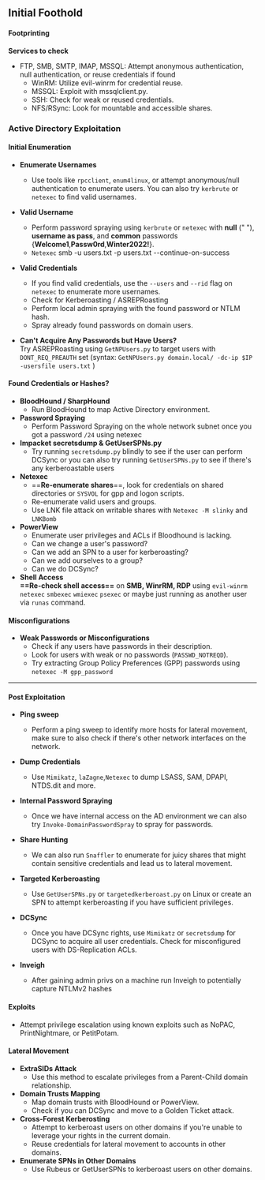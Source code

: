 ## Initial Foothold

#### Footprinting
 **Services to check**
 
- FTP, SMB, SMTP, IMAP, MSSQL: Attempt anonymous authentication, null authentication, or   reuse credentials if found
    - WinRM: Utilize evil-winrm for credential reuse.
    - MSSQL: Exploit with mssqlclient.py.
    - SSH: Check for weak or reused credentials.
    - NFS/RSync: Look for mountable and accessible shares.

### Active Directory Exploitation
#### Initial Enumeration
- **Enumerate Usernames**  
    - Use tools like `rpcclient`, `enum4linux`, or attempt anonymous/null authentication to enumerate users. You can also try `kerbrute` or `netexec` to find valid usernames.
- **Valid Username**  
    - Perform password spraying using `kerbrute` or `netexec` with **null** (" "), **username as pass**, and **common** passwords {**Welcome1**,**Passw0rd**,**Winter2022!**}.
	- `Netexec` smb -u users.txt -p users.txt --continue-on-success
- **Valid Credentials**  
    - If you find valid credentials, use the `--users` and `--rid` flag on `netexec` to enumerate more usernames.  
    -  Check for Kerberoasting / ASREPRoasting
    - Perform local admin spraying with the found password or NTLM hash.
    - Spray already found passwords on domain users.

- **Can't Acquire Any Passwords but Have Users?**  
    Try ASREPRoasting using `GetNPUsers.py` to target users with `DONT_REQ_PREAUTH` set (syntax:  `GetNPUsers.py domain.local/ -dc-ip $IP -usersfile users.txt` ) 

#### Found Credentials or Hashes?
- **BloodHound / SharpHound**  
    - Run BloodHound to map Active Directory environment.
- **Password Spraying**
	- Perform Password Spraying on the whole network subnet once you got a password `/24` using netexec
- **Impacket secretsdump & GetUserSPNs.py**
	- Try running `secretsdump.py` blindly to see if the user can perform DCSync or you can also try running `GetUserSPNs.py` to see if there's any kerberoastable users
- **Netexec**  
    - ==**Re-enumerate shares**==, look for credentials on shared directories or `SYSVOL` for gpp and logon scripts.  
    - Re-enumerate valid users and groups.
    -  Use LNK file attack on writable shares with `Netexec -M slinky` and `LNKBomb`
- **PowerView**  
    - Enumerate user privileges and ACLs if Bloodhound is lacking.
    - Can we change a user's password?
    - Can we add an SPN to a user for kerberoasting?
    - Can we add ourselves to a group?
    - Can we do DCSync?
- **Shell Access**  
    **==Re-check shell access==** on **SMB, WinrRM,  RDP**  using `evil-winrm` `netexec` `smbexec` `wmiexec` `psexec` or maybe just running as another user via `runas` command.

#### Misconfigurations
- **Weak Passwords or Misconfigurations**  
    - Check if any users have passwords in their description.  
    - Look for users with weak or no passwords (`PASSWD_NOTREQD`).  
    - Try extracting Group Policy Preferences (GPP) passwords using `netexec -M gpp_password`
---

#### Post Exploitation
- **Ping sweep**
	- Perform a ping sweep to identify more hosts for lateral movement, make sure to also check if there's other network interfaces on the network.

- **Dump Credentials**
	- Use `Mimikatz`, `laZagne`,`Netexec` to dump LSASS, SAM, DPAPI, NTDS.dit and more.

- **Internal Password Spraying**
	- Once we have internal access on the AD environment we can also try `Invoke-DomainPasswordSpray` to spray for passwords.

- **Share Hunting**
	- We can also run `Snaffler` to enumerate for juicy shares that might contain sensitive credentials and lead us to lateral movement.

- **Targeted Kerberoasting**
	- Use `GetUserSPNs.py` or `targetedkerberoast.py` on Linux or create an SPN to attempt kerberoasting if you have sufficient privileges.

- **DCSync**
	- Once you have DCSync rights, use `Mimikatz` or `secretsdump` for DCSync to acquire all user credentials. Check for misconfigured users with DS-Replication ACLs.

- **Inveigh**
	- After gaining admin privs on a machine run Inveigh to potentially capture NTLMv2 hashes

#### Exploits
- Attempt privilege escalation using known exploits such as NoPAC, PrintNightmare, or PetitPotam.

#### Lateral Movement
- **ExtraSIDs Attack**
	- Use this method to escalate privileges from a Parent-Child domain relationship.
- **Domain Trusts Mapping**  
    - Map domain trusts with BloodHound or PowerView.  
    - Check if you can DCSync and move to a Golden Ticket attack.
- **Cross-Forest Kerberosting**  
    - Attempt to kerberoast users on other domains if you're unable to leverage your rights in the current domain.  
    - Reuse credentials for lateral movement to accounts in other domains.
- **Enumerate SPNs in Other Domains**  
    - Use Rubeus or GetUserSPNs to kerberoast users on other domains.
